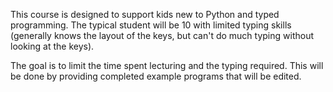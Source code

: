 This course is designed to support kids new to Python and typed programming. The typical student will be 10 with limited typing skills (generally knows the layout of the keys, but can't do much typing without looking at the keys).

The goal is to limit the time spent lecturing and the typing required. This will be done by providing completed example programs that will be edited.

